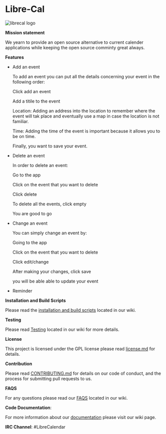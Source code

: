 # Libre-Cal

![librecal logo](https://user-images.githubusercontent.com/27735912/39158169-1af9821e-4724-11e8-9865-1e38b6020b98.png)

**Mission statement**

We yearn to provide an open source alternative to current calender applications while keeping the open source comminty great always.


**Features**
- Add an event

   To add an event you can put all the details concerning your event in the following order: 
   
   Click add an event
   
   Add a titile to the event 
   
   Location: Adding an address into the location to remember where the event will tak place and eventually use a map in case  the location is not familiar.
   
   Time: Adding the time of the event is important because it allows you to be on time.
   
   Finally, you want to save your event.
   
- Delete an event

   In order to delete an event:

   Go to the app

   Click on the event that you want to delete

   Click delete

   To delete all the events, click empty

   You are good to go

 - Change an event
 
   You can simply change an event by:

   Going to the app 

   Click on the event that you want to delete

   Click edit/change

   After making your changes, click save

   you will be able able to update your event
   
- Reminder


**Installation and Build Scripts**

Please read the [installation and build scripts](https://github.com/qariane/Libre-Cal/wiki/Installation-and-Build-Scripts) located in our wiki.

**Testing**

Please read [Testing](https://github.com/qariane/Libre-Cal/wiki/TESTING) located in our wiki for more details.


**License**

This project is licensed under the GPL license  please read [license.md](https://github.com/qariane/Libre-Cal/blob/master/LICENSE.md)  for details.


**Contribution**

Please read [CONTRIBUTING.md](https://github.com/qariane/Libre-Cal/blob/master/contribution.md) for details on our code of conduct, and the process for submitting pull requests to us.


**FAQS**

For any questions please read our [FAQS](https://github.com/qariane/Libre-Cal/wiki/FAQS) located in our wiki.


**Code Documentation**:

For more information about our [documentation](https://github.com/qariane/Libre-Cal/wiki/DOCUMENTATION) please visit our wiki page.


**IRC Channel**: #LibreCalendar 







